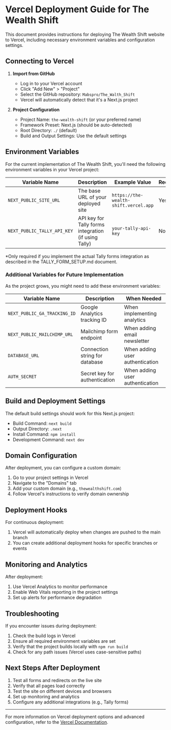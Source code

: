 # Vercel Deployment Guide for The Wealth Shift

This document provides instructions for deploying The Wealth Shift website to Vercel, including necessary environment variables and configuration settings.

## Connecting to Vercel

1. **Import from GitHub**
   - Log in to your Vercel account
   - Click "Add New" > "Project"
   - Select the GitHub repository: `Mabspro/The_Walth_Shift`
   - Vercel will automatically detect that it's a Next.js project

2. **Project Configuration**
   - Project Name: `the-wealth-shift` (or your preferred name)
   - Framework Preset: Next.js (should be auto-detected)
   - Root Directory: `./` (default)
   - Build and Output Settings: Use the default settings

## Environment Variables

For the current implementation of The Wealth Shift, you'll need the following environment variables in your Vercel project:

| Variable Name | Description | Example Value | Required |
|---------------|-------------|--------------|----------|
| `NEXT_PUBLIC_SITE_URL` | The base URL of your deployed site | `https://the-wealth-shift.vercel.app` | Yes |
| `NEXT_PUBLIC_TALLY_API_KEY` | API key for Tally forms integration (if using Tally) | `your-tally-api-key` | No* |

*Only required if you implement the actual Tally forms integration as described in the TALLY_FORM_SETUP.md document.

### Additional Variables for Future Implementation

As the project grows, you might need to add these environment variables:

| Variable Name | Description | When Needed |
|---------------|-------------|------------|
| `NEXT_PUBLIC_GA_TRACKING_ID` | Google Analytics tracking ID | When implementing analytics |
| `NEXT_PUBLIC_MAILCHIMP_URL` | Mailchimp form endpoint | When adding email newsletter |
| `DATABASE_URL` | Connection string for database | When adding user authentication |
| `AUTH_SECRET` | Secret key for authentication | When adding user authentication |

## Build and Deployment Settings

The default build settings should work for this Next.js project:

- Build Command: `next build`
- Output Directory: `.next`
- Install Command: `npm install`
- Development Command: `next dev`

## Domain Configuration

After deployment, you can configure a custom domain:

1. Go to your project settings in Vercel
2. Navigate to the "Domains" tab
3. Add your custom domain (e.g., `thewealthshift.com`)
4. Follow Vercel's instructions to verify domain ownership

## Deployment Hooks

For continuous deployment:

1. Vercel will automatically deploy when changes are pushed to the main branch
2. You can create additional deployment hooks for specific branches or events

## Monitoring and Analytics

After deployment:

1. Use Vercel Analytics to monitor performance
2. Enable Web Vitals reporting in the project settings
3. Set up alerts for performance degradation

## Troubleshooting

If you encounter issues during deployment:

1. Check the build logs in Vercel
2. Ensure all required environment variables are set
3. Verify that the project builds locally with `npm run build`
4. Check for any path issues (Vercel uses case-sensitive paths)

## Next Steps After Deployment

1. Test all forms and redirects on the live site
2. Verify that all pages load correctly
3. Test the site on different devices and browsers
4. Set up monitoring and analytics
5. Configure any additional integrations (e.g., Tally forms)

---

For more information on Vercel deployment options and advanced configuration, refer to the [Vercel Documentation](https://vercel.com/docs).
